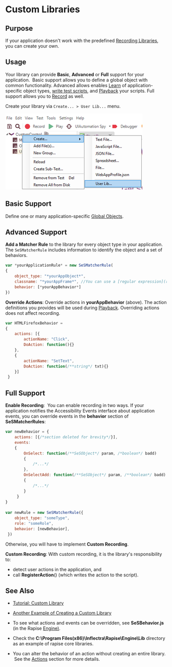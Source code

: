 # Custom Libraries

## Purpose

If your application doesn't work with the predefined [Recording Libraries](recording_library.md), you can create your own.

## Usage

Your library can provide **Basic**, **Advanced** or **Full** support for your application.  Basic support allows you to define a global object with common functionality. Advanced allows enables [Learn](object_learning.md) of application-specific object types, [write test scripts](scripting.md), and [Playback](playback.md) your scripts. Full support allows you to [Record](recording.md) as well.

Create your library via `Create... > User Lib...` menu.

![create lib](./img/tutorial_custom_library_create_userlib.png)

## Basic Support

Define one or many application-specific [Global Objects](../Guide/global_objects.md).

## Advanced Support

**Add a Matcher Rule** to the library for every object type in your application. The `SeSMatcherRule` includes information to identify the object and a set of behaviors.

```javascript
var *yourApplicationRule* = new SeSMatcherRule(
{
    object_type: "*yourAppObject*",
    classname: "*yourAppFrame*", //You can use a [regular expression](regular_expressions.md) here
    behavior: [*yourAppBehavior*]
})
```

 **Override Actions**: Override actions in **yourAppBehavior** (above). The action definitions you provides will be used during [Playback](playback.md). Overriding actions does not affect recording.

```javascript
var HTMLFirefoxBehavior =
{
    actions: [{
        actionName: "Click",
        DoAction: function(){}
    },
    {
        actionName: "SetText",
        DoAction: function(/**string*/ txt){}
    }]
 }
```

## Full Support

**Enable Recording**:  You can enable recording in two ways. If your application notifies the Accessibility Events interface about application events, you can override events in the **behavior** section of **SeSMatcherRules**:

```javascript
var newBehavior = {
    actions: [{/*section deleted for brevity*/}],
    events:
    {
        OnSelect: function(/**SeSObject*/ param, /*boolean*/ badd)
        {
            /*...*/
        },
        OnSelectAdd: function(/**SeSObject*/ param, /**boolean*/ badd)
        {
            /*...*/
        }
     }
}

var newRule = new SeSMatcherRule({
    object_type: "someType",
    role: "someRole",
    behavior: [newBehavior],
 })
```

Otherwise, you will have to implement **Custom Recording**.

**Custom Recording**: With custom recording, it is the library's responsibility to:

- detect user actions in the application, and
- call **RegisterAction**() (which writes the action to the script).

## See Also

- [Tutorial: Custom Library](tutorial_custom_library.md)

- [Another Example of Creating a Custom Library](https://www.inflectra.com/Ideas/Entry/techtuesday-automated-testing-of-complex-web-ui-co-479.aspx)

- To see what actions and events can be overridden, see **SeSBehavior.js** (in the Rapise [Engine)](customizable_engine.md).
  
- Check the **C:\Program Files(x86)\Inflectra\Rapise\Engine\Lib** directory as an example of rapise core libraries.

- You can alter the behavior of an action without creating an entire library.  See the [Actions](actions.md) section for more details.
